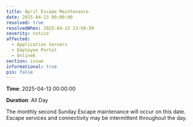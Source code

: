 ```yaml
---
title: April Escape Maintenance 
date: 2025-04-13 00:00:00
resolved: true
resolvedWhen: 2025-04-13 23:59:59
severity: notice
affected:
  - Application Servers
  - Employee Portal
  - Online6
section: issue
informational: true
pin: false
---
```


**Time**: 2025-04-13 00:00:00

**Duration**: All Day

The monthly second Sunday Escape maintenance will occur on this date. Escape services and connectivity may be intermittent throughout the day.
